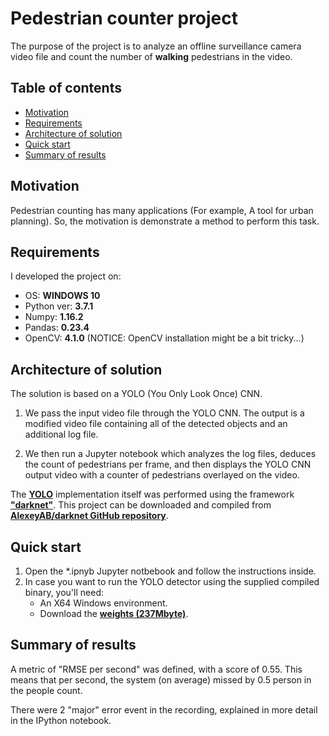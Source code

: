 # Pedestrian counter project

The purpose of the project is to analyze an offline surveillance camera video file and count the number of **walking** pedestrians in the video. 

## Table of contents
- [Motivation](#motivation)
- [Requirements](#requirements)
- [Architecture of solution](#architecture-of-solution)
- [Quick start](#quick-start)
- [Summary of results](#results)

## Motivation <a name="motivation"></a>
Pedestrian counting has many applications (For example, A tool for urban planning). So, the motivation is demonstrate a method to perform this task. 

## Requirements <a name="requirements"></a>
I developed the project on:
* OS: **WINDOWS 10**
* Python ver: **3.7.1** 
* Numpy: **1.16.2**
* Pandas: **0.23.4**
* OpenCV: **4.1.0**
(NOTICE: OpenCV installation might be a bit tricky...)

## Architecture of solution <a name="architecture-of-solution"></a>
The solution is based on a YOLO (You Only Look Once) CNN. 
1. We pass the input video file through the YOLO CNN. The output
is a modified video file containing all of the detected objects and an additional log file. 

2. We then run a Jupyter notebook which analyzes the log files, deduces the count of pedestrians per frame, and then displays the YOLO CNN output video with a counter of pedestrians overlayed on the video.

The [**YOLO**](https://pjreddie.com/darknet/yolo/) implementation itself was performed using the framework [**"darknet"**](https://pjreddie.com/darknet/). This project can be downloaded and compiled from [**AlexeyAB/darknet GitHub repository**](https://github.com/AlexeyAB/darknet).

## Quick start <a name="quick-start"></a>
1. Open the *.ipnyb Jupyter notbebook and follow the instructions inside. 
2. In case you want to run the YOLO detector using the supplied compiled binary, you'll need:
      * An X64 Windows environment. 
      * Download the [**weights (237Mbyte)**](https://pjreddie.com/media/files/yolov3.weights).      

## Summary of results <a name="results"></a>
A metric of "RMSE per second" was defined, with a score of 0.55. 
This means that per second, the system (on average) missed by 0.5 person in the people count. 

There were 2 "major" error event in the recording, explained in more detail in the IPython notebook. 



 
